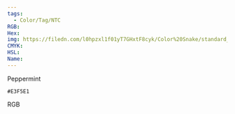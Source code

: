 ```yaml
---
tags:
  - Color/Tag/NTC
RGB:
Hex:
img: https://filedn.com/l0hpzxl1f01yT7GHxtF8cyk/Color%20Snake/standard_csv_to_svg/%23/E3F5E1.svg
CMYK:
HSL:
Name:
---
```

Peppermint
```palette
#E3F5E1
```
RGB
